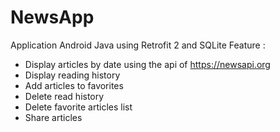 # NewsApp
Application Android Java using Retrofit 2 and SQLite
Feature :
- Display articles by date using the api of https://newsapi.org
- Display reading history
- Add articles to favorites
- Delete read history
- Delete favorite articles list
- Share articles
